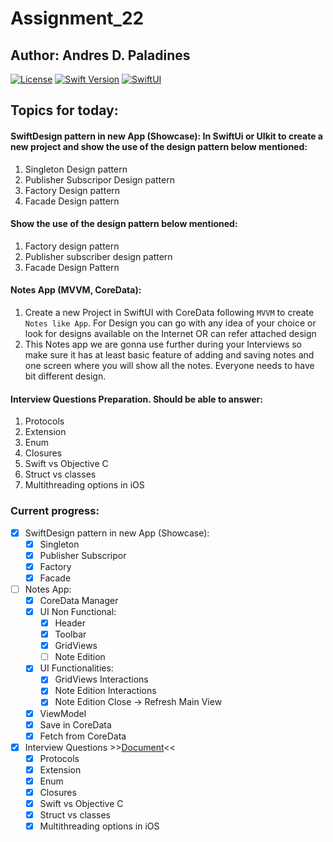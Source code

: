# Assignment_22
## Author: Andres D. Paladines

[![License][license-image]][license-url] [![Swift Version][swift-image]][swift-url]  [![SwiftUI][swiftUI-image]][swiftUI-url]

## Topics for today:
#### SwiftDesign pattern in new App (Showcase): In SwiftUi or UIkit to create a new project and show the use of the design pattern below mentioned:
1. Singleton Design pattern
2. Publisher Subscripor Design pattern
3. Factory Design pattern
4. Facade  Design pattern

#### Show the use of the design pattern below mentioned:
1. Factory design pattern
2. Publisher subscriber design pattern
3. Facade Design Pattern

#### Notes App (MVVM, CoreData):
1. Create a new Project in SwiftUI with CoreData following `MVVM` to create `Notes like App`. For Design you can go with any idea of your choice or look for designs available on the Internet OR can refer attached design
2. This Notes app we are gonna use further during your Interviews so make sure it has at least basic feature of adding and saving notes and one screen where you will show all the notes. Everyone needs to have bit different design.

#### Interview Questions Preparation. Should be able to answer:
1. Protocols
2. Extension
3. Enum
4. Closures
5. Swift vs Objective C
6. Struct vs classes
7. Multithreading options in iOS

### Current progress:
- [x] SwiftDesign pattern in new App (Showcase):
    - [x] Singleton
    - [x] Publisher Subscripor
    - [x] Factory
    - [x] Facade

- [ ] Notes App:
    - [x] CoreData Manager
    - [x] UI Non Functional:
        - [x] Header
        - [x] Toolbar 
        - [x] GridViews
        - [ ] Note Edition
    - [x] UI Functionalities:
        - [x] GridViews Interactions
        - [x] Note Edition Interactions
        - [x] Note Edition Close -> Refresh Main View
    - [x] ViewModel
    - [x] Save in CoreData
    - [x] Fetch from CoreData

- [x] Interview Questions >>[Document](./Resources/QuestionsAnswers.md)<<
    - [x] Protocols
    - [x] Extension
    - [x] Enum
    - [x] Closures
    - [x] Swift vs Objective C
    - [x] Struct vs classes
    - [x] Multithreading options in iOS

[swift-image]:https://img.shields.io/badge/Swift-5.8.1-orange?style=for-the-badge
[swift-url]: https://swift.org/

[license-image]: https://img.shields.io/badge/License-MIT-blue?style=for-the-badge
[license-url]: LICENSE

[SwiftUI-image]: https://img.shields.io/badge/SwiftUI-3.0-orange?style=for-the-badge&logo=swift&logoColor=white
[SwiftUI-url]: https://developer.apple.com/xcode/swiftui/
